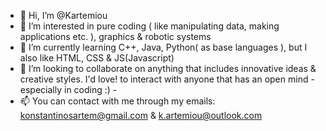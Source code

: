 - 👋 Hi, I’m @Kartemiou
- 👀 I’m interested in pure coding ( like manipulating data, making applications etc. ), graphics & robotic systems
- 🌱 I’m currently learning C++, Java, Python( as base languages ), but I also like HTML, CSS & JS(Javascript)
- 💞️ I’m looking to collaborate on anything that includes innovative ideas & creative styles. I'd love! to interact with anyone that has an open mind - especially in 
      coding :) -
- 📫 You can contact with me through my emails: konstantinosartem@gmail.com & k.artemiou@outlook.com

<!---
Kartemiou/Kartemiou is a ✨ special ✨ repository because its `README.md` (this file) appears on your GitHub profile.
You can click the Preview link to take a look at your changes.
--->

